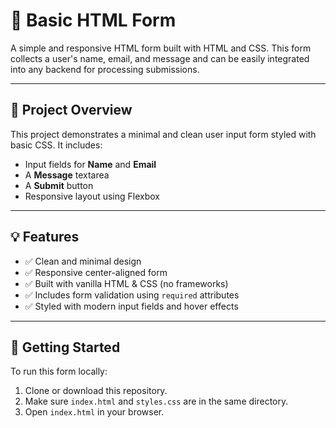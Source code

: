# 📝 Basic HTML Form

A simple and responsive HTML form built with HTML and CSS. This form collects a user's name, email, and message and can be easily integrated into any backend for processing submissions.

---

## 📄 Project Overview

This project demonstrates a minimal and clean user input form styled with basic CSS. It includes:

- Input fields for **Name** and **Email**
- A **Message** textarea
- A **Submit** button
- Responsive layout using Flexbox

---

## 💡 Features

- ✅ Clean and minimal design  
- ✅ Responsive center-aligned form  
- ✅ Built with vanilla HTML & CSS (no frameworks)  
- ✅ Includes form validation using `required` attributes  
- ✅ Styled with modern input fields and hover effects  

---

## 🚀 Getting Started

To run this form locally:

1. Clone or download this repository.
2. Make sure `index.html` and `styles.css` are in the same directory.
3. Open `index.html` in your browser.
